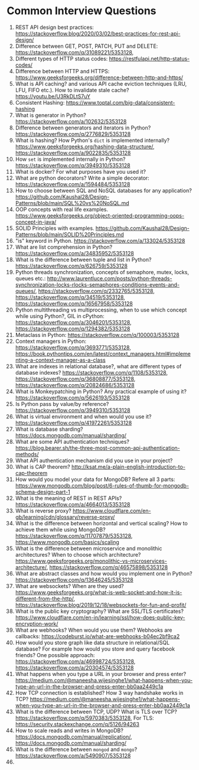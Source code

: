 # Common Interview Questions

1. REST API design best practices: https://stackoverflow.blog/2020/03/02/best-practices-for-rest-api-design/
2. Difference between GET, POST, PATCH, PUT and DELETE: https://stackoverflow.com/q/31089221/5353128, 
3. Different types of HTTP status codes: https://restfulapi.net/http-status-codes/
4. Difference between HTTP and HTTPS: https://www.geeksforgeeks.org/difference-between-http-and-https/
5. What is API caching? and various API cache eviction techniques (LRU, LFU, FIFO etc.). How to invalidate stale cache? https://youtu.be/U3RkDLtS7uY
6. Consistent Hashing: https://www.toptal.com/big-data/consistent-hashing
7. What is generator in Python?  https://stackoverflow.com/a/102632/5353128
8. Difference between generators and iterators in Python? https://stackoverflow.com/q/2776829/5353128
9. What is hashing? How Python's `dict` is implemented internally? https://www.geeksforgeeks.org/hashing-data-structure/, https://stackoverflow.com/a/9022835/5353128
10. How `set` is implemented internally in Python? https://stackoverflow.com/q/3949310/5353128
11. What is docker? For what purposes have you used it?
12. What are python decorators? Write a simple decorator: https://stackoverflow.com/a/1594484/5353128
13. How to choose between SQL and NoSQL databases for any application? https://github.com/Kaushal28/Design-Patterns/blob/main/SQL%20vs%20NoSQL.md
14. OOP concepts with real life examples. https://www.geeksforgeeks.org/object-oriented-programming-oops-concept-in-java/
15. SOLID Principles with examples. https://github.com/Kaushal28/Design-Patterns/blob/main/SOLID%20Principles.md
16. "is" keyword in Python. https://stackoverflow.com/a/133024/5353128
17. What are list comprehension in Python? https://stackoverflow.com/a/34835952/5353128
18. What is the difference between tuple and list in Python? https://stackoverflow.com/q/626759/5353128
19. Python threads synchronization, concepts of semaphore, mutex, locks, queues etc.: http://www.laurentluce.com/posts/python-threads-synchronization-locks-rlocks-semaphores-conditions-events-and-queues/, https://stackoverflow.com/q/2332765/5353128, https://stackoverflow.com/q/34519/5353128, https://stackoverflow.com/q/16567958/5353128
20. Python multithreading vs multiprocessing, when to use which concept while using Python?, GIL in cPython: https://stackoverflow.com/a/3046201/5353128, https://stackoverflow.com/q/1294382/5353128
21. Metaclass in Python: https://stackoverflow.com/q/100003/5353128
22. Context managers in Python: https://stackoverflow.com/q/3693771/5353128, https://book.pythontips.com/en/latest/context_managers.html#implementing-a-context-manager-as-a-class
23. What are indexes in relational database?, what are different types of database indexes? https://stackoverflow.com/q/1108/5353128, https://stackoverflow.com/q/36808877/5353128, https://stackoverflow.com/q/20824686/5353128
24. What is Monkeypatching in Python? Any practical example of using it?  https://stackoverflow.com/q/5626193/5353128
25. Is Python pass by value/by reference? https://stackoverflow.com/q/3949310/5353128
26. What is virtual environment and when would you use it? https://stackoverflow.com/q/41972261/5353128
27. What is database sharding? https://docs.mongodb.com/manual/sharding/
28. What are some API authentication techniques? https://blog.bearer.sh/the-three-most-common-api-authentication-methods/
29. What API authentication mechanism did you use in your project?
30. What is CAP theorem? http://ksat.me/a-plain-english-introduction-to-cap-theorem
31. How would you model your data for MongoDB? Refere all 3 parts: https://www.mongodb.com/blog/post/6-rules-of-thumb-for-mongodb-schema-design-part-1
32. What is the meaning of REST in REST APIs? https://stackoverflow.com/a/4664013/5353128
33. What is reverse proxy? https://www.cloudflare.com/en-gb/learning/cdn/glossary/reverse-proxy/
34. What is the difference between horizontal and vertical scaling? How to achieve them while using MongoDB? https://stackoverflow.com/q/11707879/5353128, https://www.mongodb.com/basics/scaling
35. What is the difference between microservice and monolithic architectures? When to choose which architecture? https://www.geeksforgeeks.org/monolithic-vs-microservices-architecture/, https://stackoverflow.com/q/46575898/5353128
36. What are abstract classes and how would you implement one in Python? https://stackoverflow.com/q/13646245/5353128
37. What are websockets? When are they used? https://www.geeksforgeeks.org/what-is-web-socket-and-how-it-is-different-from-the-http/, https://stackoverflow.blog/2019/12/18/websockets-for-fun-and-profit/
38. What is the public key cryptography? What are SSL/TLS certificates? https://www.cloudflare.com/en-in/learning/ssl/how-does-public-key-encryption-work/
39. What are webhooks? When would you use them? Webhooks are callbacks: https://codeburst.io/what-are-webhooks-b04ec2bf9ca2
40. How would you store graph like data structure in relational/SQL database? For example how would you store and query facebook friends? One possible approach: https://stackoverflow.com/a/46998724/5353128, https://stackoverflow.com/a/20304574/5353128
41. What happens when you type a URL in your browser and press enter? https://medium.com/@maneesha.wijesinghe1/what-happens-when-you-type-an-url-in-the-browser-and-press-enter-bb0aa2449c1a
42. How TCP connection is established? How 3 way handshake works in TCP? https://medium.com/@maneesha.wijesinghe1/what-happens-when-you-type-an-url-in-the-browser-and-press-enter-bb0aa2449c1a
43. What is the difference between TCP, UDP? What is TLS over TCP? https://stackoverflow.com/q/5970383/5353128, For TLS: https://security.stackexchange.com/q/5126/94263
44. How to scale reads and writes in MongoDB? https://docs.mongodb.com/manual/replication/, https://docs.mongodb.com/manual/sharding/
45. What is the difference between `mongod` and `mongo`? https://stackoverflow.com/a/5490907/5353128
46. 
